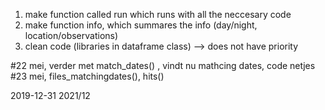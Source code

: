 1. make function called run which runs with all the neccesary code
2. make function info, which summares the info (day/night, location/observations)
3. clean code (libraries in dataframe class) --> does not have priority


#22 mei, verder met match_dates() , vindt nu mathcing dates, code netjes
#23 mei, files_matchingdates(), hits()



2019-12-31 2021/12